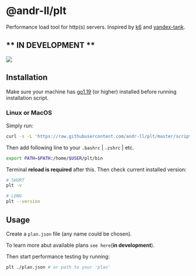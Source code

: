 # @andr-ll/plt

Performance load tool for http(s) servers.
Inspired by [k6](https://github.com/grafana/k6) and [yandex-tank](https://github.com/yandex/yandex-tank).

## ** IN DEVELOPMENT **

<img src="https://github.com/andr-ll/plt/blob/master/assets/plt.png?raw=true"/>

## Installation

Make sure your machine has [go1.19](https://go.dev/doc/install) (or higher) installed before running installation script.

### Linux or MacOS

Simply run:

```bash
curl -s -L 'https://raw.githubusercontent.com/andr-ll/plt/master/scripts/install.sh' | bash
```

Then add following line to your `.bashrc` | `.zshrc` | etc.

```bash
export PATH=$PATH:/home/$USER/plt/bin
```

Terminal **reload is required** after this. Then check current installed version:

```bash
# SHORT
plt -v

# LONG
plt --version
```

## Usage

Create a `plan.json` file (any name could be chosen).

<!-- TODO add docs -->

To learn more abut available plans `see here`(**in development**).

Then start performance testing by running:

```bash
plt ./plan.json # or path to your 'plan'
```
